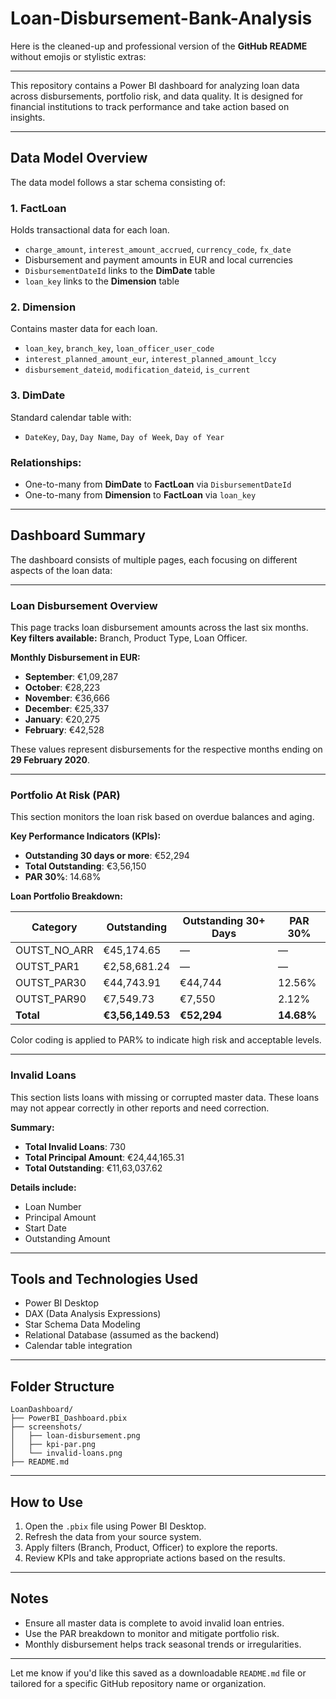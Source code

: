 # Loan-Disbursement-Bank-Analysis
Here is the cleaned-up and professional version of the **GitHub README** without emojis or stylistic extras:

---

This repository contains a Power BI dashboard for analyzing loan data across disbursements, portfolio risk, and data quality. It is designed for financial institutions to track performance and take action based on insights.

---

## Data Model Overview

The data model follows a star schema consisting of:

### 1. **FactLoan**

Holds transactional data for each loan.

* `charge_amount`, `interest_amount_accrued`, `currency_code`, `fx_date`
* Disbursement and payment amounts in EUR and local currencies
* `DisbursementDateId` links to the **DimDate** table
* `loan_key` links to the **Dimension** table

### 2. **Dimension**

Contains master data for each loan.

* `loan_key`, `branch_key`, `loan_officer_user_code`
* `interest_planned_amount_eur`, `interest_planned_amount_lccy`
* `disbursement_dateid`, `modification_dateid`, `is_current`

### 3. **DimDate**

Standard calendar table with:

* `DateKey`, `Day`, `Day Name`, `Day of Week`, `Day of Year`

### Relationships:

* One-to-many from **DimDate** to **FactLoan** via `DisbursementDateId`
* One-to-many from **Dimension** to **FactLoan** via `loan_key`

---

## Dashboard Summary

The dashboard consists of multiple pages, each focusing on different aspects of the loan data:

---

### Loan Disbursement Overview

This page tracks loan disbursement amounts across the last six months.
**Key filters available:** Branch, Product Type, Loan Officer.

**Monthly Disbursement in EUR:**

* **September**: €1,09,287
* **October**: €28,223
* **November**: €36,666
* **December**: €25,337
* **January**: €20,275
* **February**: €42,528

These values represent disbursements for the respective months ending on **29 February 2020**.

---

### Portfolio At Risk (PAR)

This section monitors the loan risk based on overdue balances and aging.

**Key Performance Indicators (KPIs):**

* **Outstanding 30 days or more**: €52,294
* **Total Outstanding**: €3,56,150
* **PAR 30%**: 14.68%

**Loan Portfolio Breakdown:**

| Category       | Outstanding      | Outstanding 30+ Days | PAR 30%    |
| -------------- | ---------------- | -------------------- | ---------- |
| OUTST\_NO\_ARR | €45,174.65       | —                    | —          |
| OUTST\_PAR1    | €2,58,681.24     | —                    | —          |
| OUTST\_PAR30   | €44,743.91       | €44,744              | 12.56%     |
| OUTST\_PAR90   | €7,549.73        | €7,550               | 2.12%      |
| **Total**      | **€3,56,149.53** | **€52,294**          | **14.68%** |

Color coding is applied to PAR% to indicate high risk and acceptable levels.

---

### Invalid Loans

This section lists loans with missing or corrupted master data. These loans may not appear correctly in other reports and need correction.

**Summary:**

* **Total Invalid Loans**: 730
* **Total Principal Amount**: €24,44,165.31
* **Total Outstanding**: €11,63,037.62

**Details include:**

* Loan Number
* Principal Amount
* Start Date
* Outstanding Amount

---

## Tools and Technologies Used

* Power BI Desktop
* DAX (Data Analysis Expressions)
* Star Schema Data Modeling
* Relational Database (assumed as the backend)
* Calendar table integration

---

## Folder Structure

```
LoanDashboard/
├── PowerBI_Dashboard.pbix
├── screenshots/
│   ├── loan-disbursement.png
│   ├── kpi-par.png
│   └── invalid-loans.png
├── README.md
```

---

## How to Use

1. Open the `.pbix` file using Power BI Desktop.
2. Refresh the data from your source system.
3. Apply filters (Branch, Product, Officer) to explore the reports.
4. Review KPIs and take appropriate actions based on the results.

---

## Notes

* Ensure all master data is complete to avoid invalid loan entries.
* Use the PAR breakdown to monitor and mitigate portfolio risk.
* Monthly disbursement helps track seasonal trends or irregularities.

---

Let me know if you'd like this saved as a downloadable `README.md` file or tailored for a specific GitHub repository name or organization.
